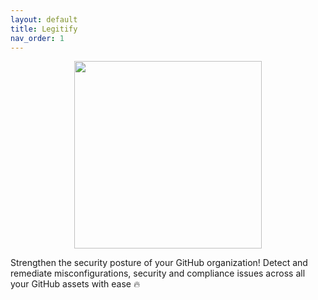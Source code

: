 ```yaml
---
layout: default
title: Legitify
nav_order: 1
---
```


<div align="center">
<img src="./assets/legitify_logo.png" width="300" height="300" />
</div>

Strengthen the security posture of your GitHub organization!
Detect and remediate misconfigurations, security and compliance issues across all your GitHub assets with ease 🔥
